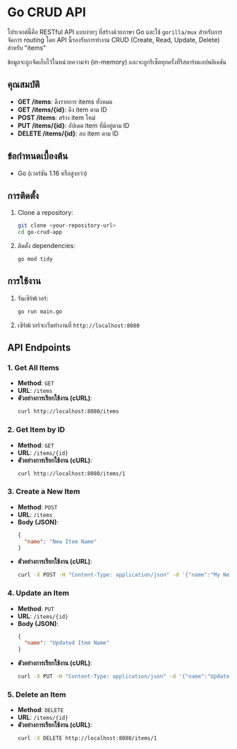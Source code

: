 # Go CRUD API

โปรเจกต์นี้คือ RESTful API แบบง่ายๆ ที่สร้างด้วยภาษา Go และใช้ `gorilla/mux` สำหรับการจัดการ routing โดย API นี้รองรับการทำงาน CRUD (Create, Read, Update, Delete) สำหรับ "items"

ข้อมูลจะถูกจัดเก็บไว้ในหน่วยความจำ (in-memory) และจะถูกรีเซ็ตทุกครั้งที่รีสตาร์ทแอปพลิเคชัน

## คุณสมบัติ

- **GET /items**: ดึงรายการ items ทั้งหมด
- **GET /items/{id}**: ดึง item ตาม ID
- **POST /items**: สร้าง item ใหม่
- **PUT /items/{id}**: อัปเดต item ที่มีอยู่ตาม ID
- **DELETE /items/{id}**: ลบ item ตาม ID

## ข้อกำหนดเบื้องต้น

- Go (เวอร์ชัน 1.16 หรือสูงกว่า)

## การติดตั้ง

1.  Clone a repository:

    ```bash
    git clone <your-repository-url>
    cd go-crud-app
    ```

2.  ติดตั้ง dependencies:

    ```bash
    go mod tidy
    ```

## การใช้งาน

1.  รันเซิร์ฟเวอร์:

    ```bash
    go run main.go
    ```

2.  เซิร์ฟเวอร์จะเริ่มทำงานที่ `http://localhost:8080`

## API Endpoints

### 1. Get All Items

- **Method**: `GET`
- **URL**: `/items`
- **ตัวอย่างการเรียกใช้งาน (cURL)**:
  ```bash
  curl http://localhost:8080/items
  ```

### 2. Get Item by ID

- **Method**: `GET`
- **URL**: `/items/{id}`
- **ตัวอย่างการเรียกใช้งาน (cURL)**:
  ```bash
  curl http://localhost:8080/items/1
  ```

### 3. Create a New Item

- **Method**: `POST`
- **URL**: `/items`
- **Body (JSON)**:
  ```json
  {
    "name": "New Item Name"
  }
  ```
- **ตัวอย่างการเรียกใช้งาน (cURL)**:
  ```bash
  curl -X POST -H "Content-Type: application/json" -d '{"name":"My New Item"}' http://localhost:8080/items
  ```

### 4. Update an Item

- **Method**: `PUT`
- **URL**: `/items/{id}`
- **Body (JSON)**:
  ```json
  {
    "name": "Updated Item Name"
  }
  ```
- **ตัวอย่างการเรียกใช้งาน (cURL)**:
  ```bash
  curl -X PUT -H "Content-Type: application/json" -d '{"name":"Updated Name"}' http://localhost:8080/items/1
  ```

### 5. Delete an Item

- **Method**: `DELETE`
- **URL**: `/items/{id}`
- **ตัวอย่างการเรียกใช้งาน (cURL)**:
  ```bash
  curl -X DELETE http://localhost:8080/items/1
  ```
